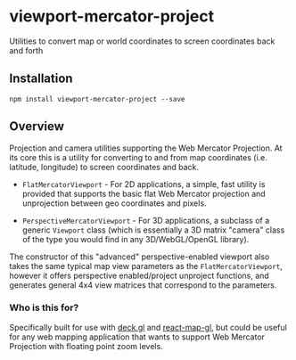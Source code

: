 # viewport-mercator-project

Utilities to convert map or world coordinates to screen coordinates back and forth</h5>


## Installation

    npm install viewport-mercator-project --save


## Overview

Projection and camera utilities supporting the Web Mercator Projection. At its core this is a utility for converting to and from map coordinates (i.e. latitude, longitude) to screen coordinates and back.

* `FlatMercatorViewport` - For 2D applications, a simple, fast utility is provided that supports the basic flat Web Mercator projection and unprojection between geo coordinates and pixels.

* `PerspectiveMercatorViewport` - For 3D applications, a subclass of a generic `Viewport` class (which is essentially a 3D matrix "camera" class of the type you would find in any 3D/WebGL/OpenGL library).

The constructor of this "advanced" perspective-enabled viewport also takes the same typical map view parameters as the `FlatMercatorViewport`, however it offers perspective enabled/project unproject functions, and generates general 4x4 view matrices that correspond to the parameters.


### Who is this for?

Specifically built for use with [deck.gl](https://github.com/uber/deck-gl) and [react-map-gl](https://github.com/uber/react-map-gl), but could be useful for any web mapping application that wants to support Web Mercator Projection with floating point zoom levels.
